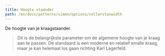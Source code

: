 ```yaml
---
title: Hoogte staander
path: /en/docs/patterns/simon/options/collarstanwidth
---
```


De hoogte van je kraagstaander.

> Dit is de belangrijkste parameter om de algemene hoogte van je kraag aan te passen. De standaard is een moderne en relatief smalle kraag, maar je kan helemaal los gaan richting Karl Lagerfeld.